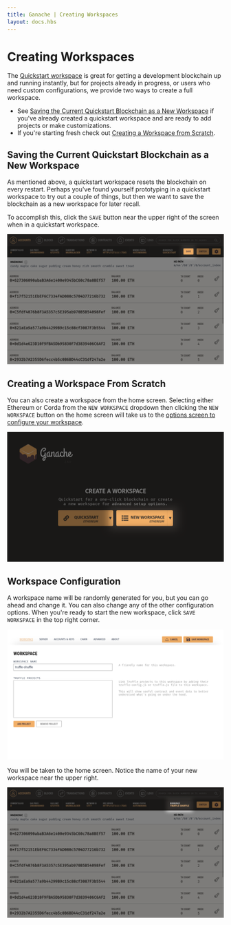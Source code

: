 ```yaml
---
title: Ganache | Creating Workspaces
layout: docs.hbs
---
```

# Creating Workspaces

The [Quickstart workspace](/docs/ganache/workspaces/the-quickstart-workspace) is great for getting a development blockchain up and running instantly, but for projects already in progress, or users who need custom configurations, we provide two ways to create a full workspace.

* See [Saving the Current Quickstart Blockchain as a New Workspace](#saving-the-current-quickstart-blockchain-as-a-new-workspace) if you've already created a quickstart workspace and are ready to add projects or make customizations.
* If you're starting fresh check out [Creating a Workspace from Scratch](#creating-a-workspace-from-scratch).

## Saving the Current Quickstart Blockchain as a New Workspace

As mentioned above, a quickstart workspace resets the blockchain on every restart. Perhaps you've found yourself prototyping in a quickstart workspace to try out a couple of things, but then we want to save the blockchain as a new workspace for later recall.

To accomplish this, click the `SAVE` button near the upper right of the screen when in a quickstart workspace.

![Saving a Workspace](/img/docs/ganache/v2-shared-seese/save-workspace.png)

## Creating a Workspace From Scratch

You can also create a workspace from the home screen. Selecting either Ethereum or Corda from the `NEW WORKSPACE` dropdown then clicking the `NEW WORKSPACE` button on the home screen will take us to the [options screen to configure your workspace](#workspace-configuration).

![New Workspace Button](/img/docs/ganache/v2-shared-seese/home-new-workspace.png)

## Workspace Configuration

A workspace name will be randomly generated for you, but you can go ahead and change it. You can also change any of the other configuration options. When you're ready to start the new workspace, click `SAVE WORKSPACE` in the top right corner.

![New Workspace](/img/docs/ganache/v2-shared-seese/new-workspace.png)

You will be taken to the home screen. Notice the name of your new workspace near the upper right.

![Workspace Name](/img/docs/ganache/v2-shared-seese/workspace-name.png)